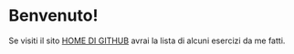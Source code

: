 # Benvenuto!
Se visiti il sito [HOME DI GITHUB](https://christianmarconetto.github.io/TPSIT/) avrai la lista di alcuni esercizi da me fatti.
